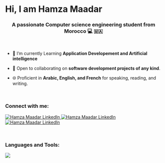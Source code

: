 <h1>Hi, I am Hamza Maadar</h1>

<h3 align="center"> A passionate Computer science engineering student from Morocco 💻 🇲🇦 </h3>
<br/>

- 🔭 I’m currently Learning **Application Developement and Artificial intelligence**

- 🤝 Open to collaborating on **software development projects of any kind**.

- 🌐 Proficient in **Arabic, English, and French** for speaking, reading, and writing.

<br/>

<h3 align="left">Connect with me:</h3>
<p align="left">
  <a href="https://github.com/H4MZ4-M44D4R" target="blank">
    <img src="https://skillicons.dev/icons?i=github" alt="Hamza Maadar LinkedIn"/>
  </a>
  <a href="mailto:hamzamaadar@gmail.com" target="blank">
    <img src="https://skillicons.dev/icons?i=gmail" alt="Hamza Maadar LinkedIn"/>
  </a>
  <a href="https://www.linkedin.com/in/hamza-maadar-3a495a2a4" target="blank">
    <img src="https://skillicons.dev/icons?i=linkedin" alt="Hamza Maadar LinkedIn"/>
  </a>
</p>

<br/>

<h3 align="left">Languages and Tools:</h3>
<p>
    <img src="https://skillicons.dev/icons?i=git,github,gitlab,githubactions,vscode,visualstudio,bash,html,css,bootstrap,tailwind,js,ts,react,redux,nodejs,express,php,laravel,java,python,anaconda,r,opencv,jquery,selenium,kubernetes,docker,mysql,mongodb,postgresql,discord,figma,vite,kali,windows,linux" />
</p>
